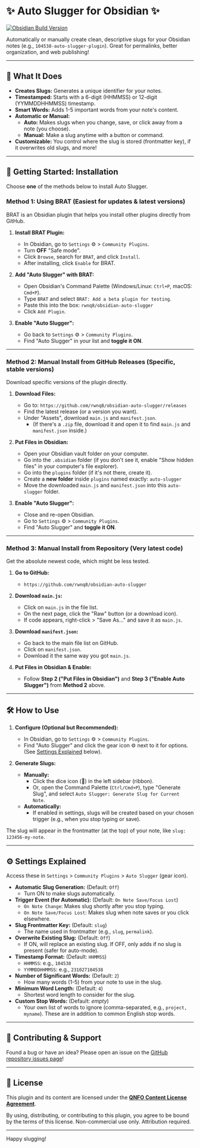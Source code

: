 # ✨ Auto Slugger for Obsidian ✨

[![Obsidian Build Version](https://img.shields.io/badge/Obsidian-v0.15.0+-purple.svg)](https://obsidian.md)
<!-- You can add more badges later, like a release version, if you set up GitHub Actions -->

Automatically or manually create clean, descriptive slugs for your Obsidian notes (e.g., `104538-auto-slugger-plugin`). Great for permalinks, better organization, and web publishing!

---

## 🌟 What It Does

*   **Creates Slugs:** Generates a unique identifier for your notes.
*   **Timestamped:** Starts with a 6-digit (HHMMSS) or 12-digit (YYMMDDHHMMSS) timestamp.
*   **Smart Words:** Adds 1-5 important words from your note's content.
*   **Automatic or Manual:**
    *   **Auto:** Makes slugs when you change, save, or click away from a note (you choose).
    *   **Manual:** Make a slug anytime with a button or command.
*   **Customizable:** You control where the slug is stored (frontmatter key), if it overwrites old slugs, and more!

---

## 🚀 Getting Started: Installation

Choose **one** of the methods below to install Auto Slugger.

### Method 1: Using BRAT (Easiest for updates & latest versions)

BRAT is an Obsidian plugin that helps you install other plugins directly from GitHub.

1.  **Install BRAT Plugin:**
    *   In Obsidian, go to `Settings` ⚙️ > `Community Plugins`.
    *   Turn **OFF** "Safe mode".
    *   Click `Browse`, search for `BRAT`, and click `Install`.
    *   After installing, click `Enable` for BRAT.

2.  **Add "Auto Slugger" with BRAT:**
    *   Open Obsidian's Command Palette (Windows/Linux: `Ctrl+P`, macOS: `Cmd+P`).
    *   Type `BRAT` and select `BRAT: Add a beta plugin for testing`.
    *   Paste this into the box: `rwnq8/obsidian-auto-slugger`
    *   Click `Add Plugin`.

3.  **Enable "Auto Slugger":**
    *   Go back to `Settings` ⚙️ > `Community Plugins`.
    *   Find "Auto Slugger" in your list and **toggle it ON**.

---

### Method 2: Manual Install from GitHub Releases (Specific, stable versions)

Download specific versions of the plugin directly.

1.  **Download Files:**
    *   Go to: `https://github.com/rwnq8/obsidian-auto-slugger/releases`
    *   Find the latest release (or a version you want).
    *   Under "Assets", download `main.js` and `manifest.json`.
        *   (If there's a `.zip` file, download it and open it to find `main.js` and `manifest.json` inside.)

2.  **Put Files in Obsidian:**
    *   Open your Obsidian vault folder on your computer.
    *   Go into the `.obsidian` folder (if you don't see it, enable "Show hidden files" in your computer's file explorer).
    *   Go into the `plugins` folder (if it's not there, create it).
    *   Create a **new folder** inside `plugins` named exactly: `auto-slugger`
    *   Move the downloaded `main.js` and `manifest.json` into this `auto-slugger` folder.

3.  **Enable "Auto Slugger":**
    *   Close and re-open Obsidian.
    *   Go to `Settings` ⚙️ > `Community Plugins`.
    *   Find "Auto Slugger" and **toggle it ON**.

---

### Method 3: Manual Install from Repository (Very latest code)

Get the absolute newest code, which might be less tested.

1.  **Go to GitHub:**
    *   `https://github.com/rwnq8/obsidian-auto-slugger`

2.  **Download `main.js`:**
    *   Click on `main.js` in the file list.
    *   On the next page, click the "Raw" button (or a download icon).
    *   If code appears, right-click > "Save As..." and save it as `main.js`.

3.  **Download `manifest.json`:**
    *   Go back to the main file list on GitHub.
    *   Click on `manifest.json`.
    *   Download it the same way you got `main.js`.

4.  **Put Files in Obsidian & Enable:**
    *   Follow **Step 2 ("Put Files in Obsidian")** and **Step 3 ("Enable Auto Slugger")** from **Method 2** above.

---

## 🛠️ How to Use

1.  **Configure (Optional but Recommended):**
    *   In Obsidian, go to `Settings` ⚙️ > `Community Plugins`.
    *   Find "Auto Slugger" and click the gear icon ⚙️ next to it for options. (See [Settings Explained](#-settings-explained) below).

2.  **Generate Slugs:**
    *   **Manually:**
        *   Click the dice icon (🎲) in the left sidebar (ribbon).
        *   Or, open the Command Palette (`Ctrl/Cmd+P`), type "Generate Slug", and select `Auto Slugger: Generate Slug for Current Note`.
    *   **Automatically:**
        *   If enabled in settings, slugs will be created based on your chosen trigger (e.g., when you stop typing or save).

The slug will appear in the frontmatter (at the top) of your note, like `slug: 123456-my-note`.

---

## ⚙️ Settings Explained

Access these in `Settings` > `Community Plugins` > `Auto Slugger` (gear icon).

*   **Automatic Slug Generation:** (Default: `Off`)
    *   Turn ON to make slugs automatically.
*   **Trigger Event (for Automatic):** (Default: `On Note Save/Focus Lost`)
    *   `On Note Change`: Makes slug shortly after you stop typing.
    *   `On Note Save/Focus Lost`: Makes slug when note saves or you click elsewhere.
*   **Slug Frontmatter Key:** (Default: `slug`)
    *   The name used in frontmatter (e.g., `slug`, `permalink`).
*   **Overwrite Existing Slug:** (Default: `Off`)
    *   If ON, will replace an existing slug. If OFF, only adds if no slug is present (safer for auto-mode).
*   **Timestamp Format:** (Default: `HHMMSS`)
    *   `HHMMSS`: e.g., `104538`
    *   `YYMMDDHHMMSS`: e.g., `231027104538`
*   **Number of Significant Words:** (Default: `2`)
    *   How many words (1-5) from your note to use in the slug.
*   **Minimum Word Length:** (Default: `4`)
    *   Shortest word length to consider for the slug.
*   **Custom Stop Words:** (Default: *empty*)
    *   Your own list of words to ignore (comma-separated, e.g., `project, myname`). These are in addition to common English stop words.

---

## 🤝 Contributing & Support

Found a bug or have an idea? Please open an issue on the [GitHub repository issues page](https://github.com/rwnq8/obsidian-auto-slugger/issues)!

---

## 📜 License

This plugin and its content are licensed under the **[QNFO Content License Agreement](https://github.com/QNFO/license)**.

By using, distributing, or contributing to this plugin, you agree to be bound by the terms of this license. Non-commercial use only. Attribution required.

---

Happy slugging!
